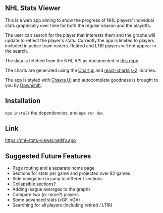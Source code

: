 ## NHL Stats Viewer
This is a web app aiming to show the progress of NHL players' individual stats graphically over time for both the regular season and the playoffs. 

The user can search for the player that interests them and the graphs will update to reflect the player's stats. Currently the app is limited to players included in active team rosters. Retired and LTIR players will not appear in the search.

The data is fetched from the NHL API as documented in [this repo](https://gitlab.com/dword4/nhlapi/-/tree/master).

The charts are generated using the [Chart.js](https://github.com/chartjs/Chart.js) and [react-chartsjs-2](https://github.com/reactchartjs/react-chartjs-2) libraries.

The app is styled with [Chakra UI](https://github.com/chakra-ui/chakra-ui) and autocomplete goodness is brought to you by [Downshift](https://github.com/downshift-js/downshift).

## Installation
`npm install` the dependencies, and `npm run dev`.

## Link
https://nhl-stats-viewer.netlify.app

## Suggested Future Features
* Page routing and a separate home page
* Sections for stats per game and projected over 82 games
* Side navigation to jump to different sections
* Collapsible sections?
* Adding league averages to the graphs
* Compare two (or more?) players
* Some advanced stats (xGF, xGA)
* Searching for all players (including retired / LTIR)
